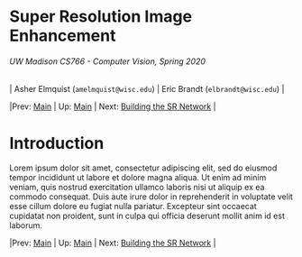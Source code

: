 # Super Resolution Image Enhancement
###### UW Madison CS766 - Computer Vision, Spring 2020

| Asher Elmquist (```amelmquist@wisc.edu```) | Eric Brandt (```elbrandt@wisc.edu```) |

|Prev: [Main](SR_Main.md) | Up: [Main](SR_Main.md) | Next: [Building the SR Network](SR_Building.md) |

# Introduction
Lorem ipsum dolor sit amet, consectetur adipiscing elit, sed do eiusmod tempor incididunt ut labore et dolore magna aliqua. Ut enim ad minim veniam, quis nostrud exercitation ullamco laboris nisi ut aliquip ex ea commodo consequat. Duis aute irure dolor in reprehenderit in voluptate velit esse cillum dolore eu fugiat nulla pariatur. Excepteur sint occaecat cupidatat non proident, sunt in culpa qui officia deserunt mollit anim id est laborum.

|Prev: [Main](SR_Main.md) | Up: [Main](SR_Main.md) | Next: [Building the SR Network](SR_Building.md) |

